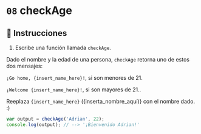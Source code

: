 # `08` checkAge

## 📝 Instrucciones

1. Escribe una función llamada `checkAge`. 

Dado el nombre y la edad de una persona, `checkAge` retorna uno de estos dos mensajes:

`¡Go home, {insert_name_here}!`, si son menores de 21.

`¡Welcome {insert_name_here}!`, si son mayores de 21..

Reeplaza `{insert_name_here}` ({inserta_nombre_aquí)} con el nombre dado. :)

```Javascript
var output = checkAge('Adrian', 22);
console.log(output); // --> '¡Bienvenido Adrian!'